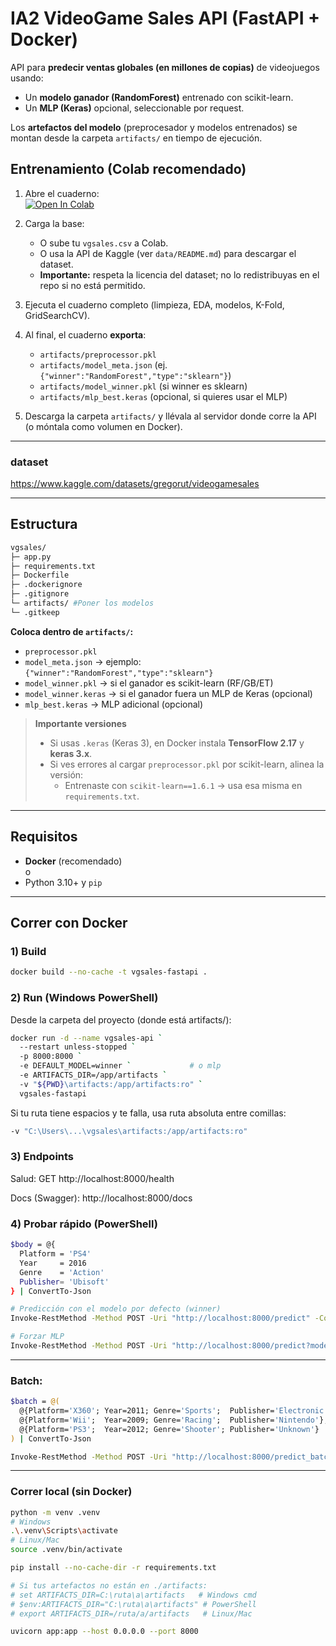 # IA2 VideoGame Sales API (FastAPI + Docker)

API para **predecir ventas globales (en millones de copias)** de videojuegos usando:

- Un **modelo ganador (RandomForest)** entrenado con scikit-learn.
- Un **MLP (Keras)** opcional, seleccionable por request.

Los **artefactos del modelo** (preprocesador y modelos entrenados) se montan desde la carpeta `artifacts/` en tiempo de ejecución.

## Entrenamiento (Colab recomendado)

1. Abre el cuaderno:  
   [![Open In Colab](https://colab.research.google.com/assets/colab-badge.svg)](https://colab.research.google.com/github/apu754/Trabajo1IA/blob/main/IA2_vgsales.ipynb)

2. Carga la base:

   - O sube tu `vgsales.csv` a Colab.
   - O usa la API de Kaggle (ver `data/README.md`) para descargar el dataset.
   - **Importante:** respeta la licencia del dataset; no lo redistribuyas en el repo si no está permitido.

3. Ejecuta el cuaderno completo (limpieza, EDA, modelos, K-Fold, GridSearchCV).

4. Al final, el cuaderno **exporta**:

   - `artifacts/preprocessor.pkl`
   - `artifacts/model_meta.json` (ej. `{"winner":"RandomForest","type":"sklearn"}`)
   - `artifacts/model_winner.pkl` (si winner es sklearn)
   - `artifacts/mlp_best.keras` (opcional, si quieres usar el MLP)

5. Descarga la carpeta `artifacts/` y llévala al servidor donde corre la API (o móntala como volumen en Docker).

---

### dataset

https://www.kaggle.com/datasets/gregorut/videogamesales

---

## Estructura

```bash
vgsales/
├─ app.py
├─ requirements.txt
├─ Dockerfile
├─ .dockerignore
├─ .gitignore
└─ artifacts/ #Poner los modelos
└─ .gitkeep
```

**Coloca dentro de `artifacts/`:**

- `preprocessor.pkl`
- `model_meta.json` → ejemplo: `{"winner":"RandomForest","type":"sklearn"}`
- `model_winner.pkl` → si el ganador es scikit-learn (RF/GB/ET)
- `model_winner.keras` → si el ganador fuera un MLP de Keras (opcional)
- `mlp_best.keras` → MLP adicional (opcional)

> **Importante versiones**
>
> - Si usas `.keras` (Keras 3), en Docker instala **TensorFlow 2.17** y **keras 3.x**.
> - Si ves errores al cargar `preprocessor.pkl` por scikit-learn, alinea la versión:
>   - Entrenaste con `scikit-learn==1.6.1` → usa esa misma en `requirements.txt`.

---

## Requisitos

- **Docker** (recomendado)  
  o
- Python 3.10+ y `pip`

---

## Correr con Docker

### 1) Build

```bash
docker build --no-cache -t vgsales-fastapi .
```

### 2) Run (Windows PowerShell)

Desde la carpeta del proyecto (donde está artifacts/):

```bash
docker run -d --name vgsales-api `
  --restart unless-stopped `
  -p 8000:8000 `
  -e DEFAULT_MODEL=winner `             # o mlp
  -e ARTIFACTS_DIR=/app/artifacts `
  -v "${PWD}\artifacts:/app/artifacts:ro" `
  vgsales-fastapi
```

Si tu ruta tiene espacios y te falla, usa ruta absoluta entre comillas:

```bash
-v "C:\Users\...\vgsales\artifacts:/app/artifacts:ro"
```

### 3) Endpoints

Salud: GET http://localhost:8000/health

Docs (Swagger): http://localhost:8000/docs

### 4) Probar rápido (PowerShell)

```bash
$body = @{
  Platform = 'PS4'
  Year     = 2016
  Genre    = 'Action'
  Publisher= 'Ubisoft'
} | ConvertTo-Json

# Predicción con el modelo por defecto (winner)
Invoke-RestMethod -Method POST -Uri "http://localhost:8000/predict" -ContentType "application/json" -Body $body

# Forzar MLP
Invoke-RestMethod -Method POST -Uri "http://localhost:8000/predict?model=mlp" -ContentType "application/json" -Body $body
```

---

### Batch:

```bash
$batch = @(
  @{Platform='X360'; Year=2011; Genre='Sports';  Publisher='Electronic Arts'},
  @{Platform='Wii';  Year=2009; Genre='Racing';  Publisher='Nintendo'},
  @{Platform='PS3';  Year=2012; Genre='Shooter'; Publisher='Unknown'}
) | ConvertTo-Json

Invoke-RestMethod -Method POST -Uri "http://localhost:8000/predict_batch?model=winner" -ContentType "application/json" -Body $batch
```

---

### Correr local (sin Docker)

```bash
python -m venv .venv
# Windows
.\.venv\Scripts\activate
# Linux/Mac
source .venv/bin/activate

pip install --no-cache-dir -r requirements.txt

# Si tus artefactos no están en ./artifacts:
# set ARTIFACTS_DIR=C:\ruta\a\artifacts   # Windows cmd
# $env:ARTIFACTS_DIR="C:\ruta\a\artifacts" # PowerShell
# export ARTIFACTS_DIR=/ruta/a/artifacts   # Linux/Mac

uvicorn app:app --host 0.0.0.0 --port 8000
```
